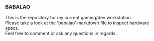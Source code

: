 
### BABALAO

This is the repository for my current gaming/dev workstation.  
Please take a look at the 'babalao' markdown file to inspect hardware specs.  
Feel free to comment or ask any questions in regards.  